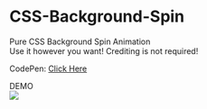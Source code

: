 # CSS-Background-Spin
Pure CSS Background Spin Animation<br>
Use it however you want! Crediting is not required!<br>

CodePen: <a href="https://codepen.io/rlin4res/pen/XBOqjv">Click Here</a>

DEMO<br>
<img src="https://i.imgur.com/CyZSace.gif">
